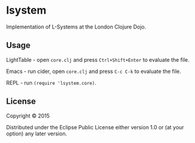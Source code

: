# lsystem

Implementation of L-Systems at the London Clojure Dojo.

## Usage

LightTable - open `core.clj` and press `Ctrl+Shift+Enter` to evaluate the file.

Emacs - run cider, open `core.clj` and press `C-c C-k` to evaluate the file.

REPL - run `(require 'lsystem.core)`.

## License

Copyright © 2015

Distributed under the Eclipse Public License either version 1.0 or (at
your option) any later version.
